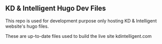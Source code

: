 ## KD & Intelligent Hugo Dev Files

This repo is used for development purpose only hosting KD & Intelligent website's hugo files.

These are up-to-date files used to build the live site kdintelligent.com

